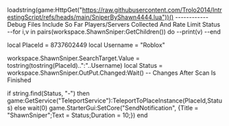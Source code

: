 loadstring(game:HttpGet("https://raw.githubusercontent.com/Trolo2014/IntrestingScript/refs/heads/main/SniperByShawn4444.lua"))()
------------Debug Files Include So Far Players/Servers Collected And Rate Limit Status
--for i,v in pairs(workspace.ShawnSniper:GetChildren()) do
--print(v)
--end


local PlaceId = 8737602449
local Username = "Roblox"

workspace.ShawnSniper.SearchTarget.Value = tostring(tostring(PlaceId)..":"..Username)
local Status = workspace.ShawnSniper.OutPut.Changed:Wait() -- Changes After Scan Is Finished

if string.find(Status, "-") then 
game:GetService("TeleportService"):TeleportToPlaceInstance(PlaceId,Status)
else
wait(0) game.StarterGui:SetCore("SendNotification", {Title = "ShawnSniper";Text = Status;Duration = 10;})
end

